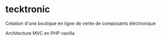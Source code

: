 # tecktronic

Création d'une boutique en ligne de vente de composants éléctronique

Architecture MVC en PHP vanilla

